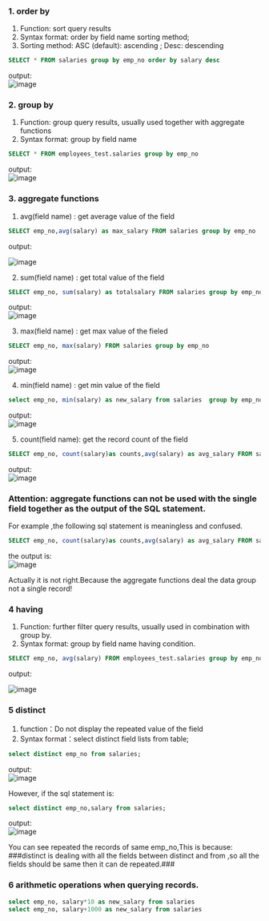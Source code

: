 ### 1. order by
1) Function: sort query results
2) Syntax format: order by field name sorting method;
3) Sorting method: ASC (default): ascending ; Desc: descending
```sql
SELECT * FROM salaries group by emp_no order by salary desc
```
output:  
![image](https://user-images.githubusercontent.com/81301502/129457417-68abd342-be18-480d-b23b-f284de657df5.png)

### 2. group by
1) Function: group query results, usually used together with aggregate functions
2) Syntax format: group by field name
```sql
SELECT * FROM employees_test.salaries group by emp_no
```
output:  
![image](https://user-images.githubusercontent.com/81301502/129457396-46988586-cfd1-4e15-a25e-7f7606f7226d.png)

### 3. aggregate functions
1) avg(field name) : get average value of the field    
```sql
SELECT emp_no,avg(salary) as max_salary FROM salaries group by emp_no
```
output:

![image](https://user-images.githubusercontent.com/81301502/129460141-41844b1b-583a-4f98-8ce1-08f1737667d0.png)

2) sum(field name) : get total value of the field    
```sql
SELECT emp_no, sum(salary) as totalsalary FROM salaries group by emp_no order by totalsalary desc
```
output:  
![image](https://user-images.githubusercontent.com/81301502/129457543-0973a044-d31a-4ac1-a19d-b281a8eef743.png)

3) max(field name) : get max value of the fieled  

```sql
SELECT emp_no, max(salary) FROM salaries group by emp_no
```
output:  
![image](https://user-images.githubusercontent.com/81301502/129460206-cc2ad7c4-23e5-4b8c-b4ad-0807aab364ea.png)

4) min(field name) : get min value of the field  
```sql
select emp_no, min(salary) as new_salary from salaries  group by emp_no
```
output:  
![image](https://user-images.githubusercontent.com/81301502/129460666-fbc4c9d3-20d1-4175-afc0-f8ae13ba76bb.png)

5) count(field name): get the record count of the field  
```sql
SELECT emp_no, count(salary)as counts,avg(salary) as avg_salary FROM salaries group by emp_no
```
output:  
![image](https://user-images.githubusercontent.com/81301502/129460235-fb8e5c62-3356-4c01-b1f5-b366e2e79cc3.png)

### Attention: aggregate functions can not be used with the single field together as the output of the SQL statement.
For example ,the following sql statement is meaningless and confused.
```sql
SELECT emp_no, count(salary)as counts,avg(salary) as avg_salary FROM salaries
```
the output is:    
![image](https://user-images.githubusercontent.com/81301502/129460335-167207a8-c138-405b-91ba-8e7422182425.png)
  
Actually it is not right.Because the aggregate functions deal the data group not a single record!
### 4 having
1) Function: further filter query results, usually used in combination with group by.  
2) Syntax format: group by field name having condition. 
```sql
SELECT emp_no, avg(salary) FROM employees_test.salaries group by emp_no having avg(salary)>60000
```
output:    

![image](https://user-images.githubusercontent.com/81301502/129457388-90860ea8-603e-4b9f-9173-c29394b8e501.png)


### 5 distinct
1) function：Do not display the repeated value of the field
2) Syntax format：select distinct field lists from table; 
```sql
select distinct emp_no from salaries;
```
output:  
![image](https://user-images.githubusercontent.com/81301502/129460487-53dd35f4-cde4-4efd-952f-9d4ef9903c47.png)

However, if the sql statement is:
```sql
select distinct emp_no,salary from salaries;
```
output:  
![image](https://user-images.githubusercontent.com/81301502/129460535-c2cac8c9-dac7-47ca-a83a-49e4b85e01dd.png)

You can see repeated the records of same emp_no,This is because:
###distinct is dealing with all the fields between distinct and from ,so all the fields should be same then it can de repeated.###  

### 6 arithmetic operations when querying records.
```sql
select emp_no, salary*10 as new_salary from salaries 
select emp_no, salary+1000 as new_salary from salaries 
```

